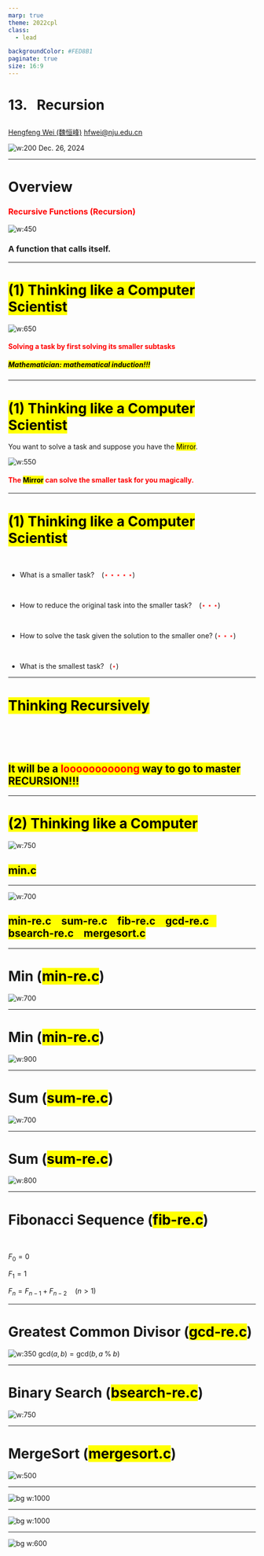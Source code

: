 ```yaml
---
marp: true
theme: 2022cpl
class:
  - lead

backgroundColor: #FED8B1
paginate: true
size: 16:9
---
```

# <p id = "small-caps">13. &nbsp; Recursion</p>

[Hengfeng Wei (魏恒峰)](https://hengxin.github.io/)
hfwei@nju.edu.cn

![w:200](figs/C.png)
Dec. 26, 2024

---
# Overview

### <font color = red>Recursive Functions (Recursion)</font>
![w:450](figs/recursion-stair.jpg)

### A function that calls itself.

---
# <mark> (1) Thinking like a Computer Scientist </mark>

![w:650](figs/think-recursively.jpg)

#### <font color = red>Solving a task by first solving its smaller subtasks</font>
##### <mark>Mathematician: mathematical induction!!!</mark>

---
# <mark> (1) Thinking like a Computer Scientist </mark>

You want to solve a task and suppose you have the <mark>Mirror</mark>.

![w:550](figs/mirror.jpg)
#### <font color = red>The <mark>Mirror</mark> can solve the smaller task for you magically.</font>

---
# <mark> (1) Thinking like a Computer Scientist </mark>
<br>

* What is a smaller task? &ensp; (<font color = red>$\star\star\star\star\star$</font>)
<br>

* How to reduce the original task into the smaller task? &ensp; (<font color = red>$\star\star\star$</font>)
<br>

* How to solve the task given the solution to the smaller one? (<font color = red>$\star\star\star$</font>)
<br>

* What is the smallest task?&ensp; (<font color = red>$\star$</font>)

---
# <mark>Thinking Recursively</mark>

<br>
<br>
<br>

## <mark>It will be a <font color = red>loooooooooong</font> way to go to master RECURSION!!!</mark>

---

# <mark> (2) Thinking like a Computer</mark>

![w:750](figs/think-computer.png)
## <mark>min.c</mark>

---
![w:700](figs/lets-code.jpeg)

## <mark>min-re.c &ensp; sum-re.c &ensp; fib-re.c &ensp; gcd-re.c &ensp; bsearch-re.c &ensp; mergesort.c</mark>

---
# Min (<mark>min-re.c</mark>)

![w:700](figs/mirror.jpg)

---
# Min (<mark>min-re.c</mark>)

![w:900](figs/Min.png)

---
# Sum (<mark>sum-re.c</mark>)

![w:700](figs/mirror.jpg)

---
# Sum (<mark>sum-re.c</mark>)

![w:800](figs/sum.png)

---
# Fibonacci Sequence (<mark>fib-re.c</mark>)
<br>

$F_{0} = 0$

$F_{1} = 1$

$F_{n} = F_{n-1} + F_{n-2} \quad (n > 1)$

<!-- ![w:900](figs/fib) -->

---
# Greatest Common Divisor (<mark>gcd-re.c</mark>)

![w:350](figs/euclid.jpeg)
$\text{gcd}(a, b) = \text{gcd}(b, a \;\%\; b)$

---
# Binary Search (<mark>bsearch-re.c</mark>)

![w:750](figs/binary-search-mario.png)

<!-- You should do sth. first to obtain the smaller task. -->

---
# MergeSort (<mark>mergesort.c</mark>)

![w:500](figs/mergesort.png)

---
![bg w:1000](figs/mergesort-animation.gif)

---
![bg w:1000](figs/mergesort-dance.png)

---
![bg w:600](figs/see-you.jpeg)